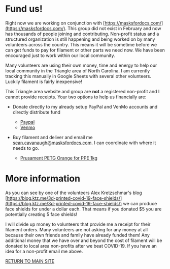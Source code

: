 # Fund us!

Right now we are working on conjunction with [https://masksfordocs.com/](https://masksfordocs.com/).  This group did not exist in February and now has thousands of people joining and contributing.  Non-profit status and a structured organization is still happening and being worked on by many volunteers across the country.  This means it will be sometime before we can get funds to pay for filament or other parts we need now.  We have been encouraged just to work within our local community.

Many volunteers are using their own money, time and energy to help our local community in the Triangle area of North Carolina.  I am currently tracking this manually in Google Sheets with several other volunteers.  Luckily filament is fairly inexpensive!

This Triangle area website and group are **not** a registered non-profit and I cannot provide receipts.  Your two options to help us financially are:

- Donate directly to my already setup PayPal and VenMo accounts and directly distribute fund

   - [Paypal](paypal.me/seancav)
   - [Venmo](www.venmo.com/Seanx2386)

- Buy filament and deliver and email me [sean.cavanaugh@masksfordocs.com](sean.cavanaugh@masksfordocs.com).  I can coordinate with where it needs to go.

   - [Prusament PETG Orange for PPE 1kg
](https://shop.prusa3d.com/en/prusament/1243-prusament-petg-orange-for-ppe-1kg.html)


# More information

As you can see by one of the volunteers Alex Kretzschmar's blog [https://blog.ktz.me/3d-printed-covid-19-face-shields/](https://blog.ktz.me/3d-printed-covid-19-face-shields/) we can produce face shields for under a dollar each.  That means if you donated $5 you are potentially creating 5 face shields!

I will divide up money to volunteers that provide me a receipt for their filament orders.  Many volunteers are not asking for any money at all because their own friends and family have already funded them!  Any additional money that we have over and beyond the cost of filament will be donated to local area non-profits after we beat COVID-19.  If you have an idea for a non-profit email me above.

[RETURN TO MAIN SITE](../README.md)
